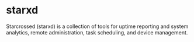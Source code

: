starxd
======

Starcrossed (starxd) is a collection of tools for uptime reporting and system analytics, remote administration, task scheduling, and device management.